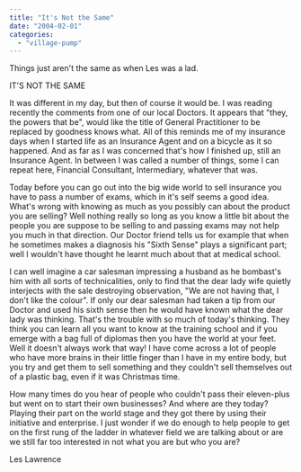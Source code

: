 ```yaml
---
title: "It's Not the Same"
date: "2004-02-01"
categories: 
  - "village-pump"
---
```


Things just aren't the same as when Les was a lad.

IT'S NOT THE SAME

It was different in my day, but then of course it would be. I was reading recently the comments from one of our local Doctors. It appears that "they, the powers that be", would like the title of General Practitioner to be replaced by goodness knows what. All of this reminds me of my insurance days when I started life as an Insurance Agent and on a bicycle as it so happened. And as far as I was concerned that's how I finished up, still an Insurance Agent. In between I was called a number of things, some I can repeat here, Financial Consultant, Intermediary, whatever that was.

Today before you can go out into the big wide world to sell insurance you have to pass a number of exams, which in it's self seems a good idea. What's wrong with knowing as much as you possibly can about the product you are selling? Well nothing really so long as you know a little bit about the people you are suppose to be selling to and passing exams may not help you much in that direction. Our Doctor friend tells us for example that when he sometimes makes a diagnosis his "Sixth Sense" plays a significant part; well I wouldn't have thought he learnt much about that at medical school.

I can well imagine a car salesman impressing a husband as he bombast's him with all sorts of technicalities, only to find that the dear lady wife quietly interjects with the sale destroying observation, "We are not having that, I don't like the colour". If only our dear salesman had taken a tip from our Doctor and used his sixth sense then he would have known what the dear lady was thinking. That's the trouble with so much of today's thinking. They think you can learn all you want to know at the training school and if you emerge with a bag full of diplomas then you have the world at your feet. Well it doesn't always work that way! I have come across a lot of people who have more brains in their little finger than I have in my entire body, but you try and get them to sell something and they couldn't sell themselves out of a plastic bag, even if it was Christmas time.

How many times do you hear of people who couldn't pass their eleven-plus but went on to start their own businesses? And where are they today? Playing their part on the world stage and they got there by using their initiative and enterprise. I just wonder if we do enough to help people to get on the first rung of the ladder in whatever field we are talking about or are we still far too interested in not what you are but who you are?

Les Lawrence
